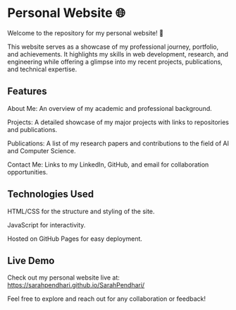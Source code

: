 # Personal Website 🌐

Welcome to the repository for my personal website! 🚀

This website serves as a showcase of my professional journey, portfolio, and achievements. It highlights my skills in web development, research, and engineering while offering a glimpse into my recent projects, publications, and technical expertise.

## Features

About Me: An overview of my academic and professional background.

Projects: A detailed showcase of my major projects with links to repositories and publications.

Publications: A list of my research papers and contributions to the field of AI and Computer Science.

Contact Me: Links to my LinkedIn, GitHub, and email for collaboration opportunities.

## Technologies Used

HTML/CSS for the structure and styling of the site.

JavaScript for interactivity.

Hosted on GitHub Pages for easy deployment.

## Live Demo
Check out my personal website live at: https://sarahpendhari.github.io/SarahPendhari/

Feel free to explore and reach out for any collaboration or feedback!

